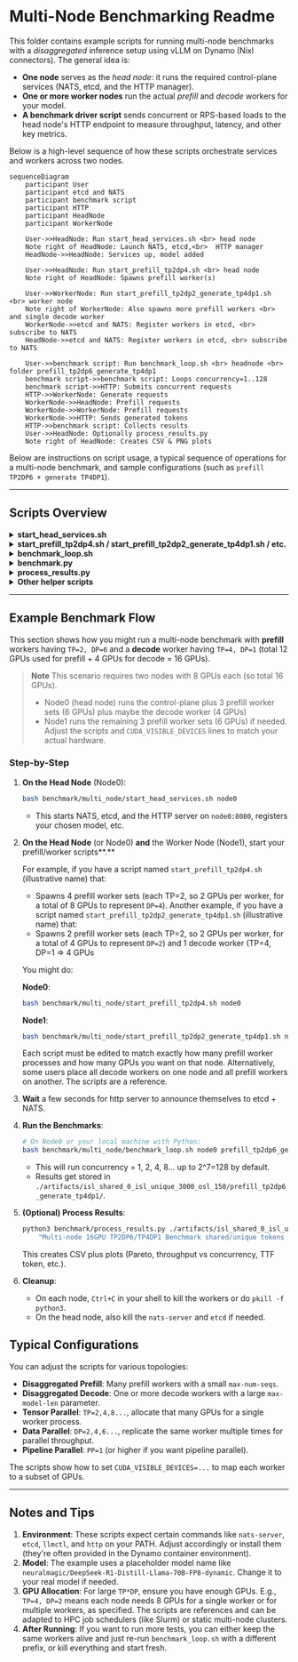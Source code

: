 # Multi-Node Benchmarking Readme

This folder contains example scripts for running multi-node benchmarks with a *disaggregated* inference setup using vLLM on Dynamo (Nixl connectors). The general idea is:

- **One node** serves as the _head node_: it runs the required control-plane services (NATS, etcd, and the HTTP manager).
- **One or more worker nodes** run the actual _prefill_ and _decode_ workers for your model.
- **A benchmark driver script** sends concurrent or RPS-based loads to the head node's HTTP endpoint to measure throughput, latency, and other key metrics.

Below is a high-level sequence of how these scripts orchestrate services and workers across two nodes.

```mermaid
sequenceDiagram
    participant User
    participant etcd and NATS
    participant benchmark script
    participant HTTP
    participant HeadNode
    participant WorkerNode

    User->>HeadNode: Run start_head_services.sh <br> head node
    Note right of HeadNode: Launch NATS, etcd,<br>  HTTP manager
    HeadNode->>HeadNode: Services up, model added

    User->>HeadNode: Run start_prefill_tp2dp4.sh <br> head node
    Note right of HeadNode: Spawns prefill worker(s)

    User->>WorkerNode: Run start_prefill_tp2dp2_generate_tp4dp1.sh <br> worker node
    Note right of WorkerNode: Also spawns more prefill workers <br> and single decode worker
    WorkerNode->>etcd and NATS: Register workers in etcd, <br> subscribe to NATS
    HeadNode->>etcd and NATS: Register workers in etcd, <br> subscribe to NATS

    User->>benchmark script: Run benchmark_loop.sh <br> headnode <br> folder prefill_tp2dp6_generate_tp4dp1
    benchmark script->>benchmark script: Loops concurrency=1..128
    benchmark script->>HTTP: Submits concurrent requests
    HTTP->>WorkerNode: Generate requests
    WorkerNode->>HeadNode: Prefill requests
    WorkerNode->>WorkerNode: Prefill requests
    WorkerNode->>HTTP: Sends generated tokens
    HTTP->>benchmark script: Collects results
    User->>HeadNode: Optionally process_results.py
    Note right of HeadNode: Creates CSV & PNG plots
```


Below are instructions on script usage, a typical sequence of operations for a multi-node benchmark, and sample configurations (such as `prefill TP2DP6 + generate TP4DP1`).

---

## Scripts Overview

<details>
<summary><strong>start_head_services.sh</strong></summary>

- **Purpose**: Runs on your primary (head) node. Starts:
  1. **NATS** server at `<head-host>:4222`
  2. **etcd** server at `<head-host>:2379`
  3. **HTTP** server endpoint for model routing at `<head-host>:8080`
  4. Registers your model via `llmctl http add chat-models ...`.

- **Usage**:
  ```bash
  ./start_head_services.sh <endpoint-host>
  ```
  Where `<endpoint-host>` is a hostname or IP accessible by all worker nodes (e.g. `head-node1` or `10.10.10.1`).
</details>

<details>
<summary><strong>start_prefill_tp2dp4.sh / start_prefill_tp2dp2_generate_tp4dp1.sh / etc.</strong></summary>

- **Purpose**: Example scripts for launching **prefill workers** (and, optionally, decode workers) on each node.
- **Usage**: Typically run on each worker node **after** the head node services are available.
- **Example**:
  ```bash
  ./start_prefill_tp2dp2_generate_tp4dp1.sh <endpoint-host>
  ```
  This would start two separate prefill workers (TP=2, DP=2 total) and one decode worker (TP=4, DP=1) on the local node. Adjust the GPU mappings in the script to match your hardware.
</details>

<details>
<summary><strong>benchmark_loop.sh</strong></summary>

- **Purpose**: Runs a loop of concurrency-based tests (concurrency = 1, 2, 4, 8... up to 2^7=128, by default). This calls `benchmark.py` with the specified concurrency, sends the load to `<endpoint-host>:8080`, and stores JSON artifacts.
- **Usage**:
  ```bash
  ./benchmark_loop.sh <endpoint-host> <configuration-prefix>
  ```
  For example:
  ```bash
  ./benchmark_loop.sh head-node1 my_disagg_experiment
  ```
  This stores artifacts in `./artifacts/isl_shared_0_isl_unique_3000_osl_150/<configuration-prefix>/...`.
</details>

<details>
<summary><strong>benchmark.py</strong></summary>

- **Purpose**: Internal Python script that actually runs the load test using `genai-perf profile`. Waits for readiness and then executes a concurrency or RPS-based test. Normally, you don't call this directly if you're using `benchmark_loop.sh`, but you _can_ if you want more granular control.
</details>

<details>
<summary><strong>process_results.py</strong></summary>

- **Purpose**: Gathers all JSON artifacts from the `benchmark.py` runs and produces CSV and PNG plots (throughput, latency, Pareto, etc.).
- **Usage**:
  ```bash
  python3 process_results.py /path/to/artifacts "Your Title Here"
  ```
  The scripts like `bench_8GPUs_70B.sh` or `bench_2GPUs_8B.sh` normally invoke this automatically. For multi-node, you can do it manually once you have all concurrency results.
</details>

<details>
<summary><strong>Other helper scripts</strong></summary>

- **`multi_node/start_head_services.sh`**: Spawns NATS, etcd, and an HTTP manager on the head node.
- **`multi_node/*.sh`**: Different example scripts for single- or multi-node topologies.
</details>

---

## Example Benchmark Flow

This section shows how you might run a multi-node benchmark with **prefill** workers having `TP=2, DP=6` and a **decode** worker having `TP=4, DP=1` (total 12 GPUs used for prefill + 4 GPUs for decode = 16 GPUs).

> **Note**
> This scenario requires two nodes with 8 GPUs each (so total 16 GPUs).
> - Node0 (head node) runs the control-plane plus 3 prefill worker sets (6 GPUs) plus maybe the decode worker (4 GPUs)
> - Node1 runs the remaining 3 prefill worker sets (6 GPUs) if needed.
> Adjust the scripts and `CUDA_VISIBLE_DEVICES` lines to match your actual hardware.

### Step-by-Step

1. **On the Head Node** (Node0):

   ```bash
   bash benchmark/multi_node/start_head_services.sh node0
   ```

   - This starts NATS, etcd, and the HTTP server on `node0:8080`, registers your chosen model, etc.

2. **On the Head Node** (or Node0) **and** the Worker Node (Node1), start your prefill/worker scripts**.**

   For example, if you have a script named `start_prefill_tp2dp4.sh` (illustrative name) that:
   - Spawns 4 prefill worker sets (each TP=2, so 2 GPUs per worker, for a total of 8 GPUs to represent `DP=4`).
   Another example, if you have a script named `start_prefill_tp2dp2_generate_tp4dp1.sh` (illustrative name) that:
   - Spawns 2 prefill worker sets (each TP=2, so 2 GPUs per worker, for a total of 4 GPUs to represent `DP=2`) and 1 decode worker (TP=4, DP=1 => 4 GPUs

   You might do:

   **Node0**:
   ```bash
   bash benchmark/multi_node/start_prefill_tp2dp4.sh node0
   ```
   **Node1**:
   ```bash
   bash benchmark/multi_node/start_prefill_tp2dp2_generate_tp4dp1.sh node0
   ```
   Each script must be edited to match exactly how many prefill worker processes and how many GPUs you want on that node. Alternatively, some users place all decode workers on one node and all prefill workers on another. The scripts are a reference.

3. **Wait** a few seconds for http server to announce themselves to etcd + NATS.

4. **Run the Benchmarks**:

   ```bash
   # On Node0 or your local machine with Python:
   bash benchmark/multi_node/benchmark_loop.sh node0 prefill_tp2dp6_generate_tp4dp1
   ```
   - This will run concurrency = 1, 2, 4, 8... up to 2^7=128 by default.
   - Results get stored in `./artifacts/isl_shared_0_isl_unique_3000_osl_150/prefill_tp2dp6_generate_tp4dp1/`.

5. **(Optional) Process Results**:

   ```bash
   python3 benchmark/process_results.py ./artifacts/isl_shared_0_isl_unique_3000_osl_150/prefill_tp2dp6_generate_tp4dp1 \
       "Multi-node 16GPU TP2DP6/TP4DP1 Benchmark shared/unique tokens 0/3000/150"
   ```
   This creates CSV plus plots (Pareto, throughput vs concurrency, TTF token, etc.).

6. **Cleanup**:
   - On each node, `Ctrl+C` in your shell to kill the workers or do `pkill -f python3`.
   - On the head node, also kill the `nats-server` and `etcd` if needed.




## Typical Configurations

You can adjust the scripts for various topologies:

- **Disaggregated Prefill**: Many prefill workers with a small `max-num-seqs`.
- **Disaggregated Decode**: One or more decode workers with a large `max-model-len` parameter.
- **Tensor Parallel**: `TP=2,4,8...`, allocate that many GPUs for a single worker process.
- **Data Parallel**: `DP=2,4,6...`, replicate the same worker multiple times for parallel throughput.
- **Pipeline Parallel**: `PP=1` (or higher if you want pipeline parallel).

The scripts show how to set `CUDA_VISIBLE_DEVICES=...` to map each worker to a subset of GPUs.

---

## Notes and Tips

1. **Environment**: These scripts expect certain commands like `nats-server`, `etcd`, `llmctl`, and `http` on your PATH. Adjust accordingly or install them (they're often provided in the Dynamo container environment).
2. **Model**: The example uses a placeholder model name like `neuralmagic/DeepSeek-R1-Distill-Llama-70B-FP8-dynamic`. Change it to your real model if needed.
3. **GPU Allocation**: For large `TP*DP`, ensure you have enough GPUs. E.g., `TP=4, DP=2` means each node needs 8 GPUs for a single worker or for multiple workers, as specified. The scripts are references and can be adapted to HPC job schedulers (like Slurm) or static multi-node clusters.
4. **After Running**: If you want to run more tests, you can either keep the same workers alive and just re-run `benchmark_loop.sh` with a different prefix, or kill everything and start fresh.
